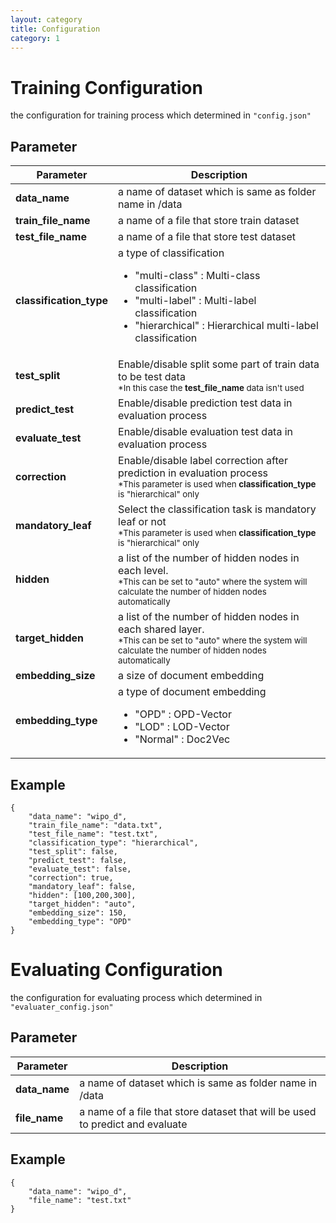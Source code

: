 ```yaml
---
layout: category
title: Configuration
category: 1
---
```


# Training Configuration
the configuration for training process which determined in `"config.json"`
## Parameter
| Parameter | Description |
| --- | --- |
| **data_name** | a name of dataset which is same as folder name in /data |
| **train_file_name** | a name of a file that store train dataset |
| **test_file_name** | a name of a file that store test dataset |
| **classification_type** | a type of classification <ul><li>"multi-class" : Multi-class classification</li><li>"multi-label" : Multi-label classification</li><li>"hierarchical" : Hierarchical multi-label classification</li></ul> |
| **test_split** | Enable/disable split some part of train data to be test data <br><sub>\*In this case the **test_file_name** data isn't used</sub> |
| **predict_test** | Enable/disable prediction test data in evaluation process |
| **evaluate_test** | Enable/disable evaluation test data in evaluation process |
| **correction** | Enable/disable label correction after prediction in evaluation process <br><sub>\*This parameter is used when **classification_type** is "hierarchical" only</sub> |
| **mandatory_leaf** | Select the classification task is mandatory leaf or not <br><sub>\*This parameter is used when **classification_type** is "hierarchical" only</sub> |
| **hidden** | a list of the number of hidden nodes in each level. <br><sub>\*This can be set to "auto" where the system will calculate the number of hidden nodes automatically</sub> |
| **target_hidden** | a list of the number of hidden nodes in each shared layer. <br><sub>\*This can be set to "auto" where the system will calculate the number of hidden nodes automatically</sub> |
| **embedding_size**| a size of document embedding |
| **embedding_type**| a type of document embedding <ul><li>"OPD" : OPD-Vector</li><li>"LOD" : LOD-Vector</li><li>"Normal" : Doc2Vec</li></ul> |

## Example
~~~~
{
    "data_name": "wipo_d",
    "train_file_name": "data.txt",
    "test_file_name": "test.txt",
    "classification_type": "hierarchical",
    "test_split": false,
    "predict_test": false,
    "evaluate_test": false,
    "correction": true,
    "mandatory_leaf": false,
    "hidden": [100,200,300],
    "target_hidden": "auto",
    "embedding_size": 150,
    "embedding_type": "OPD"
}
~~~~

# Evaluating Configuration
the configuration for evaluating process which determined in `"evaluater_config.json"`
## Parameter
| Parameter | Description |
| --- | --- |
| **data_name** | a name of dataset which is same as folder name in /data |
| **file_name** | a name of a file that store dataset that will be used to predict and evaluate |

## Example
~~~~
{
    "data_name": "wipo_d",
    "file_name": "test.txt"
}
~~~~
